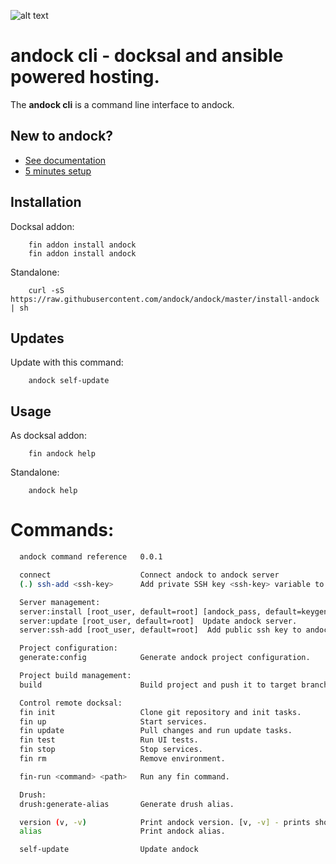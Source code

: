 ![alt text](docs/images/logo_circle_large.svg "andock")

# andock cli - docksal and ansible powered hosting.

The <b>andock cli</b> is a command line interface to andock.    

## New to andock?
* [See documentation](https://andock.readthedocs.io/en/latest/)
* [5 minutes setup](https://andock.readthedocs.io/en/latest/getting-started/docksal/)

## Installation
Docksal addon:
```
    fin addon install andock
    fin addon install andock
```
Standalone: 
```
    curl -sS https://raw.githubusercontent.com/andock/andock/master/install-andock | sh
```

## Updates
Update with this command:
```
    andock self-update
```

## Usage
As docksal addon:
```
    fin andock help
```
Standalone: 
```
    andock help
```
# Commands:
```bash
  andock command reference   0.0.1

  connect                    Connect andock to andock server
  (.) ssh-add <ssh-key>      Add private SSH key <ssh-key> variable to the agent store.

  Server management:         
  server:install [root_user, default=root] [andock_pass, default=keygen]  Install andock server.
  server:update [root_user, default=root]  Update andock server.
  server:ssh-add [root_user, default=root]  Add public ssh key to andock server.

  Project configuration:     
  generate:config            Generate andock project configuration.

  Project build management:  
  build                      Build project and push it to target branch.

  Control remote docksal:    
  fin init                   Clone git repository and init tasks.
  fin up                     Start services.
  fin update                 Pull changes and run update tasks.
  fin test                   Run UI tests.
  fin stop                   Stop services.
  fin rm                     Remove environment.

  fin-run <command> <path>   Run any fin command.

  Drush:                     
  drush:generate-alias       Generate drush alias.

  version (v, -v)            Print andock version. [v, -v] - prints short version
  alias                      Print andock alias.

  self-update                Update andock
```


